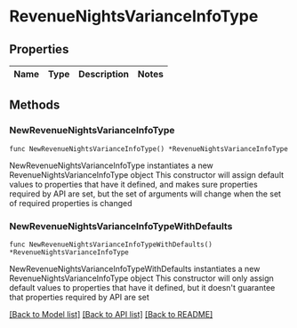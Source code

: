 # RevenueNightsVarianceInfoType

## Properties

Name | Type | Description | Notes
------------ | ------------- | ------------- | -------------

## Methods

### NewRevenueNightsVarianceInfoType

`func NewRevenueNightsVarianceInfoType() *RevenueNightsVarianceInfoType`

NewRevenueNightsVarianceInfoType instantiates a new RevenueNightsVarianceInfoType object
This constructor will assign default values to properties that have it defined,
and makes sure properties required by API are set, but the set of arguments
will change when the set of required properties is changed

### NewRevenueNightsVarianceInfoTypeWithDefaults

`func NewRevenueNightsVarianceInfoTypeWithDefaults() *RevenueNightsVarianceInfoType`

NewRevenueNightsVarianceInfoTypeWithDefaults instantiates a new RevenueNightsVarianceInfoType object
This constructor will only assign default values to properties that have it defined,
but it doesn't guarantee that properties required by API are set


[[Back to Model list]](../README.md#documentation-for-models) [[Back to API list]](../README.md#documentation-for-api-endpoints) [[Back to README]](../README.md)


